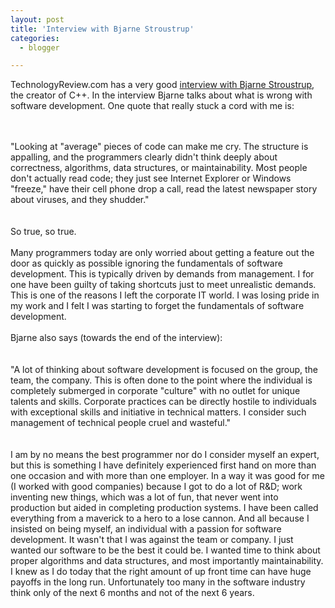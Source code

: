 ```yaml
---
layout: post
title: 'Interview with Bjarne Stroustrup'
categories:
  - blogger

---
```


TechnologyReview.com has a very good <a href="http://www.technologyreview.com/InfoTech/17831/page1/">interview with Bjarne Stroustrup</a>, the creator of C++.  In the interview Bjarne talks about what is wrong with software development.  One quote that really stuck a cord with me is:<br /><br /><div class="quote"><br />"Looking at "average" pieces of code can make me cry. The structure is appalling, and the programmers clearly didn't think deeply about correctness, algorithms, data structures, or maintainability. Most people don't actually read code; they just see Internet Explorer or Windows "freeze," have their cell phone drop a call, read the latest newspaper story about viruses, and they shudder."<br /></div><br /><br />So true, so true.  <br /><br />Many programmers today are only worried about getting a feature out the door as quickly as possible ignoring the fundamentals of software development.  This is typically driven by demands from management.  I for one have been guilty of taking shortcuts just to meet unrealistic demands.  This is one of the reasons I left the corporate IT world.  I was losing pride in my work and I felt I was starting to forget the fundamentals of software development.<br /><br />Bjarne also says (towards the end of the interview):<br /><br /><div class="quote"><br />"A lot of thinking about software development is focused on the group, the team, the company. This is often done to the point where the individual is completely submerged in corporate "culture" with no outlet for unique talents and skills. Corporate practices can be directly hostile to individuals with exceptional skills and initiative in technical matters. I consider such management of technical people cruel and wasteful."<br /></div><br /><br />I am by no means the best programmer nor do I consider myself an expert, but this is something I have definitely experienced first hand on more than one occasion and with more than one employer.  In a way it was good for me (I worked with good companies) because I got to do a lot of R&amp;D; work inventing new things, which was a lot of fun, that never went into production but aided in completing production systems.  I have been called everything from a maverick to a hero to a lose cannon.  And all because I insisted on being myself, an individual with a passion for software development.  It wasn't that I was against the team or company.  I just wanted our software to be the best it could be.  I wanted time to think about proper algorithms and data structures, and most importantly maintainability.  I knew as I do today that the right amount of up front time can have huge payoffs in the long run.  Unfortunately too many in the software industry think only of the next 6 months and not of the next 6 years.
